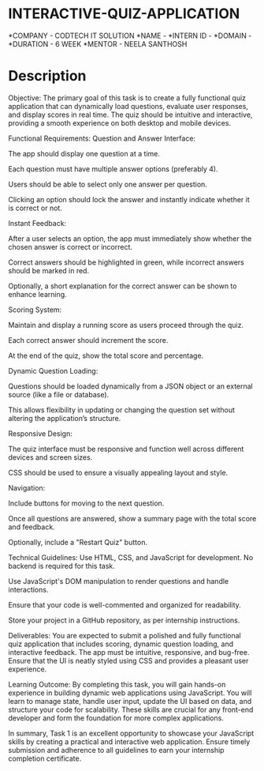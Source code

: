 # INTERACTIVE-QUIZ-APPLICATION
*COMPANY - CODTECH IT SOLUTION
*NAME - 
*INTERN ID - 
*DOMAIN - 
*DURATION - 6 WEEK
*MENTOR - NEELA SANTHOSH
# Description
Objective:
The primary goal of this task is to create a fully functional quiz application that can dynamically load questions, evaluate user responses, and display scores in real time. The quiz should be intuitive and interactive, providing a smooth experience on both desktop and mobile devices.

Functional Requirements:
Question and Answer Interface:

The app should display one question at a time.

Each question must have multiple answer options (preferably 4).

Users should be able to select only one answer per question.

Clicking an option should lock the answer and instantly indicate whether it is correct or not.

Instant Feedback:

After a user selects an option, the app must immediately show whether the chosen answer is correct or incorrect.

Correct answers should be highlighted in green, while incorrect answers should be marked in red.

Optionally, a short explanation for the correct answer can be shown to enhance learning.

Scoring System:

Maintain and display a running score as users proceed through the quiz.

Each correct answer should increment the score.

At the end of the quiz, show the total score and percentage.

Dynamic Question Loading:

Questions should be loaded dynamically from a JSON object or an external source (like a file or database).

This allows flexibility in updating or changing the question set without altering the application’s structure.

Responsive Design:

The quiz interface must be responsive and function well across different devices and screen sizes.

CSS should be used to ensure a visually appealing layout and style.

Navigation:

Include buttons for moving to the next question.

Once all questions are answered, show a summary page with the total score and feedback.

Optionally, include a "Restart Quiz" button.

Technical Guidelines:
Use HTML, CSS, and JavaScript for development. No backend is required for this task.

Use JavaScript's DOM manipulation to render questions and handle interactions.

Ensure that your code is well-commented and organized for readability.

Store your project in a GitHub repository, as per internship instructions.

Deliverables:
You are expected to submit a polished and fully functional quiz application that includes scoring, dynamic question loading, and interactive feedback. The app must be intuitive, responsive, and bug-free. Ensure that the UI is neatly styled using CSS and provides a pleasant user experience.

Learning Outcome:
By completing this task, you will gain hands-on experience in building dynamic web applications using JavaScript. You will learn to manage state, handle user input, update the UI based on data, and structure your code for scalability. These skills are crucial for any front-end developer and form the foundation for more complex applications.

In summary, Task 1 is an excellent opportunity to showcase your JavaScript skills by creating a practical and interactive web application. Ensure timely submission and adherence to all guidelines to earn your internship completion certificate.
